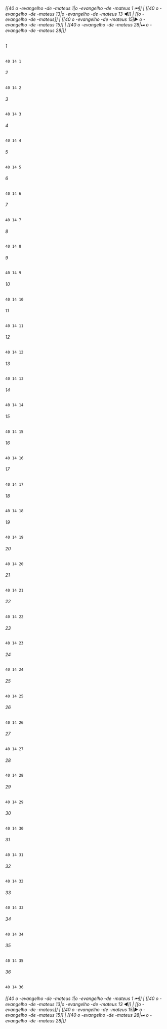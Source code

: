 
###### [[40 o -evangelho -de -mateus 1|o -evangelho -de -mateus 1 ⏮]] | [[40 o -evangelho -de -mateus 13|o -evangelho -de -mateus 13 ◀]] | [[o -evangelho -de -mateus]] | [[40 o -evangelho -de -mateus 15|▶ o -evangelho -de -mateus 15]] | [[40 o -evangelho -de -mateus 28|⏭ o -evangelho -de -mateus 28|]]

###### 1
``` verse
40 14 1 
```
###### 2
``` verse
40 14 2 
```
###### 3
``` verse
40 14 3 
```
###### 4
``` verse
40 14 4 
```
###### 5
``` verse
40 14 5 
```
###### 6
``` verse
40 14 6 
```
###### 7
``` verse
40 14 7 
```
###### 8
``` verse
40 14 8 
```
###### 9
``` verse
40 14 9 
```
###### 10
``` verse
40 14 10 
```
###### 11
``` verse
40 14 11 
```
###### 12
``` verse
40 14 12 
```
###### 13
``` verse
40 14 13 
```
###### 14
``` verse
40 14 14 
```
###### 15
``` verse
40 14 15 
```
###### 16
``` verse
40 14 16 
```
###### 17
``` verse
40 14 17 
```
###### 18
``` verse
40 14 18 
```
###### 19
``` verse
40 14 19 
```
###### 20
``` verse
40 14 20 
```
###### 21
``` verse
40 14 21 
```
###### 22
``` verse
40 14 22 
```
###### 23
``` verse
40 14 23 
```
###### 24
``` verse
40 14 24 
```
###### 25
``` verse
40 14 25 
```
###### 26
``` verse
40 14 26 
```
###### 27
``` verse
40 14 27 
```
###### 28
``` verse
40 14 28 
```
###### 29
``` verse
40 14 29 
```
###### 30
``` verse
40 14 30 
```
###### 31
``` verse
40 14 31 
```
###### 32
``` verse
40 14 32 
```
###### 33
``` verse
40 14 33 
```
###### 34
``` verse
40 14 34 
```
###### 35
``` verse
40 14 35 
```
###### 36
``` verse
40 14 36 
```

###### [[40 o -evangelho -de -mateus 1|o -evangelho -de -mateus 1 ⏮]] | [[40 o -evangelho -de -mateus 13|o -evangelho -de -mateus 13 ◀]] | [[o -evangelho -de -mateus]] | [[40 o -evangelho -de -mateus 15|▶ o -evangelho -de -mateus 15]] | [[40 o -evangelho -de -mateus 28|⏭ o -evangelho -de -mateus 28|]]

